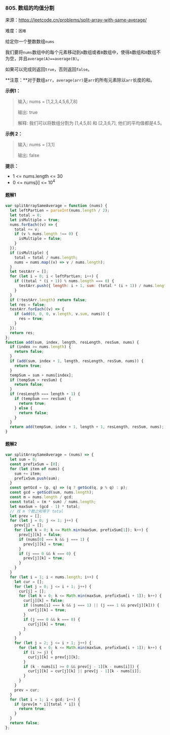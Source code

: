 ### 805. 数组的均值分割

来源：<https://leetcode.cn/problems/split-array-with-same-average/>

难度：`困难`

给定你一个整数数组`nums`

我们要将`nums`数组中的每个元素移动到`A`数组或者`B`数组中，使得`A`数组和`B`数组不为空，并且`average(A)==average(B)`。

如果可以完成则返回`true`，否则返回`false`。

**注意：**对于数组`arr`，`average(arr)`是`arr`的所有元素除以`arr`长度的和。

**示例1：**

> 输入: nums = [1,2,3,4,5,6,7,8]
>
> 输出: true
>
> 解释: 我们可以将数组分割为 [1,4,5,8] 和 [2,3,6,7], 他们的平均值都是4.5。

**示例 2：**

> 输入: nums = [3,1]
>
> 输出: false

**提示：**

- 1 <= nums.length <= 30
- 0 <= nums[i] <= $10^4$

<!-- tabs:start -->

#### **题解1**

```javascript
var splitArraySameAverage = function (nums) {
  let leftPartLen = parseInt(nums.length / 2);
  let total = 0;
  let isMultiple = true;
  nums.forEach((v) => {
    total += v;
    if (v % nums.length !== 0) {
      isMultiple = false;
    }
  });
  if (isMultiple) {
    total = total / nums.length;
    nums = nums.map((v) => v / nums.length);
  }
  let testArr = [];
  for (let i = 0; i < leftPartLen; i++) {
    if ((total * (i + 1)) % nums.length === 0) {
      testArr.push({ length: i + 1, sum: (total * (i + 1)) / nums.length });
    }
  }
  if (!testArr.length) return false;
  let res = false;
  testArr.forEach((v) => {
    if (add(0, 0, 0, v.length, v.sum, nums)) {
      res = true;
    }
  });
  return res;
};
function add(sum, index, length, resLength, resSum, nums) {
  if (index >= nums.length) {
    return false;
  }
  if (add(sum, index + 1, length, resLength, resSum, nums)) {
    return true;
  }
  tempSum = sum + nums[index];
  if (tempSum > resSum) {
    return false;
  }
  if (resLength === length + 1) {
    if (tempSum === resSum) {
      return true;
    } else {
      return false;
    }
  }
  return add(tempSum, index + 1, length + 1, resLength, resSum, nums);
}
```

#### **题解2**

```javascript
var splitArraySameAverage = (nums) => {
  let sum = 0;
  const prefixSum = [0];
  for (let item of nums) {
    sum += item;
    prefixSum.push(sum);
  }
  const getGcd = (p, q) => (q ? getGcd(q, p % q) : p);
  const gcd = getGcd(sum, nums.length);
  const m = nums.length / gcd;
  const total = (m * sum) / nums.length;
  let maxSum = (gcd - 1) * total;
  // 找 m 个数之和等于 total
  let prev = [];
  for (let j = 0; j <= 1; j++) {
    prev[j] = [];
    for (let k = 0; k <= Math.min(maxSum, prefixSum[1]); k++) {
      prev[j][k] = false;
      if (nums[0] === k && j === 1) {
        prev[j][k] = true;
      }
      if (j === 0 && k === 0) {
        prev[j][k] = true;
      }
    }
  }
  for (let i = 1; i < nums.length; i++) {
    let cur = [];
    for (let j = 0; j <= i + 1; j++) {
      cur[j] = [];
      for (let k = 0; k <= Math.min(maxSum, prefixSum[i + 1]); k++) {
        cur[j][k] = false;
        if ((nums[i] === k && j === 1) || (j === 1 && prev[j][k])) {
          cur[j][k] = true;
        }
        if (j === 0 && k === 0) {
          cur[j][k] = true;
        }
      }
    }
    for (let j = 2; j <= i + 1; j++) {
      for (let k = 0; k <= Math.min(maxSum, prefixSum[i + 1]); k++) {
        if (i >= j) {
          cur[j][k] = prev[j][k];
        }
        if (k - nums[i] >= 0 && prev[j - 1][k - nums[i]]) {
          cur[j][k] = cur[j][k] || prev[j - 1][k - nums[i]];
        }
      }
    }
    prev = cur;
  }
  for (let i = 1; i < gcd; i++) {
    if (prev[m * i][total * i]) {
      return true;
    }
  }
  return false;
};
```
<!-- tabs:end -->
